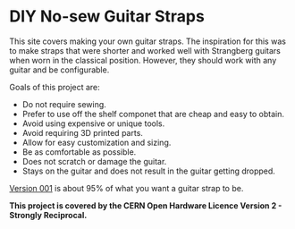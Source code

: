 # DIY No-sew Guitar Straps

This site covers making your own guitar straps. The inspiration for this was to make straps that were shorter and worked well with Strangberg guitars when worn in the classical position. However, they should work with any guitar and be configurable.

Goals of this project are:

* Do not require sewing.
* Prefer to use off the shelf componet that are cheap and easy to obtain.
* Avoid using expensive or unique tools.
* Avoid requiring 3D printed parts.
* Allow for easy customization and sizing.
* Be as comfortable as possible.
* Does not scratch or damage the guitar.
* Stays on the guitar and does not result in the guitar getting dropped.

[Version 001](/version001/README.md) is about 95% of what you want a guitar strap to be.

**This project is covered by the CERN Open Hardware Licence Version 2 - Strongly Reciprocal.**

